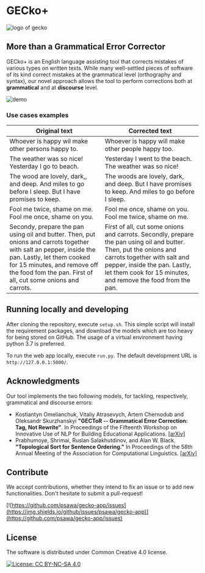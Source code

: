 # GECko+


![logo of gecko](https://github.com/psawa/gecko-app/blob/master/application/static/img/GECko_logo_small.png)

## More than a Grammatical Error Corrector
GECko+ is an English language assisting tool that corrects mistakes of various types on written texts. 
While many well-settled pieces of software of its kind correct mistakes at the grammatical level (orthography and syntax), our novel approach allows the tool to perform corrections both at **grammatical** and at **discourse** level.
<!--- add demo link when live -->
![demo](https://github.com/psawa/gecko-app/blob/master/application/static/img/app_screen.png) 

### Use cases examples

<!--- add screenshot (possibly gif of correction) -->
Original text | Corrected text
------------ | -------------
Whoever is happy wil make other persons happy to. | Whoever is happy will make other people happy too.
The weather was so nice! Yesterday I go to beach. | Yesterday I went to the beach. The weather was so nice!
The wood are lovely, dark,, and deep. And miles to go before I sleep. But I have promises to keep. | The woods are lovely, dark, and deep. But I have promises to keep. And miles to go before I sleep.
Fool me twice, shame on me. Fool me once, shame on you. | Fool me once, shame on you. Fool me twice, shame on me.
Secondy, prepare the pan using oil and butter. Then, put onions and carrots together with salt an pepper, inside the pan. Lastly, let them cooked for 15 minutes, and remove off the food fom the pan. First of all, cut some onions and carrots. | First of all, cut some onions and carrots. Secondly, prepare the pan using oil and butter. Then, put the onions and carrots together with salt and pepper, inside the pan. Lastly, let them cook for 15 minutes, and remove the food from the pan.

## Running locally and developing
After cloning the repository, execute `setup.sh`. This simple script will install the requirement packages, and download the models which are too heavy for being stored on GitHub. The usage of a virtual environment having python 3.7 is preferred.

To run the web app locally, execute `run.py`. The default development URL is `http://127.0.0.1:5000/`.

## Acknowledgments
Our tool implements the two following models, for tackling, respectively, grammatical and discourse errors:

- Kostiantyn Omelianchuk, Vitaliy Atrasevych, Artem Chernodub and Oleksandr Skurzhanskyi **"GECToR -- Grammatical Error Correction: Tag, Not Rewrite"**. In Proceedings of the Fifteenth Workshop on Innovative Use of NLP for Building Educational Applications. [[arXiv]](https://arxiv.org/abs/2005.12592)
- Prabhumoye, Shrimai, Ruslan Salakhutdinov, and Alan W. Black. **"Topological Sort for Sentence Ordering."** In Proceedings of the 58th Annual Meeting of the Association for Computational Linguistics. [[arXiv]](https://arxiv.org/abs/2005.00432)

## Contribute
We accept contributions, whether they intend to fix an issue or to add new functionalities. Don't hesitate to submit a pull-request!

[![https://github.com/psawa/gecko-app/issues](https://img.shields.io/github/issues/psawa/gecko-app)](https://github.com/psawa/gecko-app/issues)

## License
The software is distributed under Common Creative 4.0 license.

[![License: CC BY-NC-SA 4.0](https://img.shields.io/badge/License-CC%20BY--NC--SA%204.0-lightgrey.svg)](http://creativecommons.org/licenses/by-nc-sa/4.0/)
